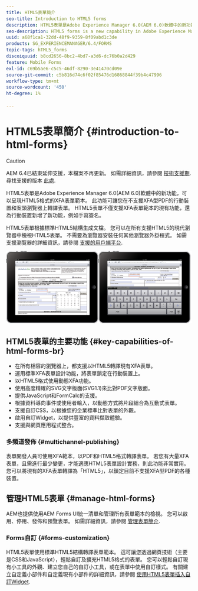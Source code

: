 ```yaml
---
title: HTML5表單簡介
seo-title: Introduction to HTML5 forms
description: HTML5表單是Adobe Experience Manager 6.0(AEM 6.0)軟體中的新功能，可以呈現HTML5格式的XFA表單範本。
seo-description: HTML5 forms is a new capability in Adobe Experience Manager 6.0 (AEM 6.0) software that offers rendering of XFA form templates in HTML5 format.
uuid: a68f1ca1-32dd-48f9-9359-8f09abd1c3de
products: SG_EXPERIENCEMANAGER/6.4/FORMS
topic-tags: hTML5_forms
discoiquuid: b8cd2656-8bc2-4bd7-a3d6-dc76b0a2d429
feature: Mobile Forms
exl-id: c69b5ae6-c5c5-46df-8290-3e41470cd09e
source-git-commit: c5b816d74c6f02f85476d16868844f39b4c47996
workflow-type: tm+mt
source-wordcount: '450'
ht-degree: 1%

---
```


# HTML5表單簡介 {#introduction-to-html-forms}

>[!CAUTION]
>
>AEM 6.4已結束延伸支援，本檔案不再更新。 如需詳細資訊，請參閱 [技術支援期](https://helpx.adobe.com//tw/support/programs/eol-matrix.html). 尋找支援的版本 [此處](https://experienceleague.adobe.com/docs/).

HTML5表單是Adobe Experience Manager 6.0(AEM 6.0)軟體中的新功能，可以呈現HTML5格式的XFA表單範本。 此功能可讓您在不支援XFA型PDF的行動裝置和案頭瀏覽器上轉譯表單。 HTML5表單不僅支援XFA表單範本的現有功能，還為行動裝置新增了新功能，例如手寫簽名。

HTML5表單根據標準HTML5結構生成文檔。 您可以在所有支援HTML5的現代瀏覽器中檢視HTML5表單。 不需要為瀏覽器安裝任何其他瀏覽器外掛程式。 如需支援瀏覽器的詳細資訊，請參閱 [支援的用戶端平台](https://adobe.com/go/learn_aemforms_supportedplatforms_63).

![](do-not-localize/mobile_form_on_an_ipad_date_14.png)

## HTML5表單的主要功能 {#key-capabilities-of-html-forms-br}

* 在所有相容的瀏覽器上，都支援以HTML5轉譯現有XFA表單。
* 運用標準XFA表單設計功能，將表單鎖定在行動裝置上。
* 以HTML5格式使用動態XFA功能。
* 使用高度精確的SVG文字版面(SVG1.1)來比對PDF文字版面。
* 提供JavaScript和FormCalc的支援。
* 根據資料導向事件或使用者輸入，以動態方式將片段組合為互動式表單。
* 支援自訂CSS，以根據您的企業標準比對表單的外觀。
* 啟用自訂Widget，以提供豐富的資料擷取體驗。
* 支援與網頁應用程式整合。

### 多頻道發佈 {#multichannel-publishing}

表單開發人員可使用XFA範本，以PDF和HTML5格式轉譯表單。 若您有大量XFA表單，且需進行最少變更，才能適應HTML5表單設計實務，則此功能非常實用。 您可以將現有的XFA表單轉譯為「HTML5」，以鎖定目前不支援XFA型PDF的各種裝置。

## 管理HTML5表單 {#manage-html-forms}

AEM也提供使用AEM Forms UI統一清單和管理所有表單範本的檢視。 您可以啟用、停用、發佈和預覽表單。 如需詳細資訊，請參閱 [管理表單簡介](/help/forms/using/introduction-managing-forms.md).

### Forms自訂 {#forms-customization}

HTML5表單使用標準HTML5結構轉譯表單範本。 這可讓您透過網頁技術（主要是CSS和JavaScript），輕鬆自訂及擴充HTML5格式的表單。 您可以輕鬆自訂現有小工具的外觀、建立您自己的自訂小工具，或在表單中使用自訂樣式。 有關建立自定義小部件和自定義現有小部件的詳細資訊，請參閱 [使用HTML5表單插入自訂Widget](/help/forms/using/custom-widgets.md).
